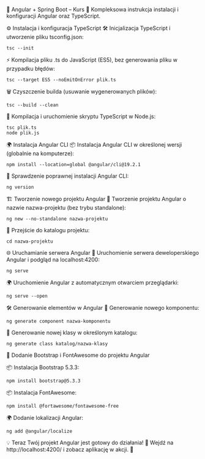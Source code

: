 📌 Angular + Spring Boot – Kurs 🚀
Kompleksowa instrukcja instalacji i konfiguracji Angular oraz TypeScript.

⚙️ Instalacja i konfiguracja TypeScript
🛠️ Inicjalizacja TypeScript i utworzenie pliku tsconfig.json:

```
tsc --init
```

⚡ Kompilacja pliku .ts do JavaScript (ES5), bez generowania pliku w przypadku błędów:

```
tsc --target ES5 --noEmitOnError plik.ts
```

🗑️ Czyszczenie builda (usuwanie wygenerowanych plików):

```
tsc --build --clean
```

🚀 Kompilacja i uruchomienie skryptu TypeScript w Node.js:

```
tsc plik.ts
node plik.js
```

🌍 Instalacja Angular CLI
📦 Instalacja Angular CLI w określonej wersji (globalnie na komputerze):

```
npm install --location=global @angular/cli@19.2.1
```

📌 Sprawdzenie poprawnej instalacji Angular CLI:

```
ng version
```

🏗️ Tworzenie nowego projektu Angular
📂 Tworzenie projektu Angular o nazwie nazwa-projektu (bez trybu standalone):

```
ng new --no-standalone nazwa-projektu
```

📂 Przejście do katalogu projektu:

```
cd nazwa-projektu
```

🌐 Uruchamianie serwera Angular
🚀 Uruchomienie serwera deweloperskiego Angular i podgląd na localhost:4200:

```
ng serve
```

🌍 Uruchomienie Angular z automatycznym otwarciem przeglądarki:

```
ng serve --open
```

🛠️ Generowanie elementów w Angular
📌 Generowanie nowego komponentu:

```
ng generate component nazwa-komponentu
```

📌 Generowanie nowej klasy w określonym katalogu:

```
ng generate class katalog/nazwa-klasy
```

🌟 Dodanie Bootstrap i FontAwesome do projektu Angular

📦 Instalacja Bootstrap 5.3.3:

```
npm install bootstrap@5.3.3
```

📦 Instalacja FontAwesome:

```
npm install @fortawesome/fontawesome-free
```

🌍 Dodanie lokalizacji Angular:

```
ng add @angular/localize
```

💡 Teraz Twój projekt Angular jest gotowy do działania!
🔗 Wejdź na http://localhost:4200/ i zobacz aplikację w akcji. 🎉


